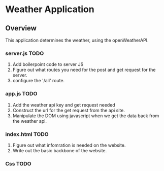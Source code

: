 # Weather Application

## Overview

This application determines the weather, using the openWeatherAPI.


### server.js TODO

1. Add boilerpoint code to server JS
2. Figure out  what routes you need for the post and get request for the server.
3. configure the '/all' route.

### app.js TODO

1. Add the weather api key and get request needed
2. Construct the url for the get request from the api site.
3. Manipulate the DOM using javascript when we get the data back from the weather api.

### index.html TODO

1. Figure out what infomration is needed on the website.
2. Write out the basic backbone of the website.

### Css TODO
